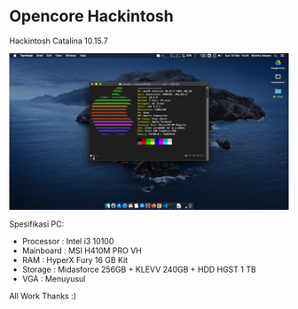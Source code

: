 # Opencore Hackintosh
Hackintosh Catalina 10.15.7

![Catalina 10.15.7](https://github.com/khoirulaksara/Opencore-Hackintosh/blob/main/Screen%20Shot%202021-03-14%20at%2014.44.24.png?raw=true)

Spesifikasi PC:
- Processor : Intel i3 10100
- Mainboard : MSI H410M PRO VH
- RAM : HyperX Fury 16 GB Kit
- Storage : Midasforce 256GB + KLEVV 240GB + HDD HGST 1 TB
- VGA : Menuyusul
 
 All Work Thanks :)
 
